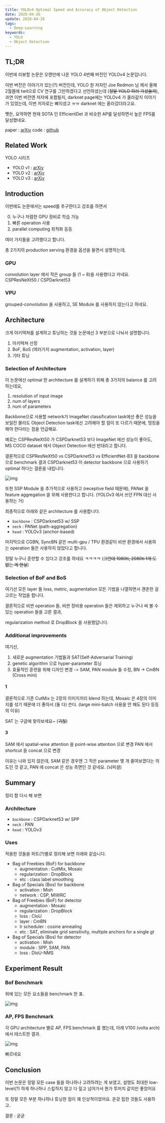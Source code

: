```yaml
---
title: YOLOv4 Optimal Speed and Accuracy of Object Detection
date: 2020-04-26
update: 2020-04-26
tags:
  - Deep-Learning
keywords:
  - YOLO
  - Object Detection
---
```


## TL;DR

이번에 리뷰할 논문은 오랜만에 나온 YOLO 4번째 버전인 YOLOv4 논문입니다.

이번 버전은 이야기가 있는(?) 버전인데, YOLO 원 저자인 Joe Redmon 님 께서 올해 2월쯤에 twit으로 CV 연구를 그만하겠다고 선언하셨는데 (~~정말 YOLO 하러 가셨을까~~),
과연 이번 버전엔 저자에 포함될지, darknet page에는 YOLOv4 가 올라갈지 이야기가 있었는데, 이번 저자로는 빠지셨고 ㅠㅠ darknet 에는 올라갔더라고요.

쨋든, 요약하면 현재 SOTA 인 EfficientDet 과 비슷한 AP를 달성하면서 높은 FPS를 달성했네요.

paper : [arXiv](https://arxiv.org/pdf/2004.10934.pdf)
code : [github](https://github.com/pjreddie/darknet)

## Related Work

YOLO 시리즈

* YOLO v1 : [arXiv](https://arxiv.org/pdf/1506.02640.pdf)
* YOLO v2 : [arXiv](https://arxiv.org/pdf/1612.08242.pdf)
* YOLO v3 : [arXiv](https://pjreddie.com/media/files/papers/YOLOv3.pdf)

## Introduction

이번에도 논문에서는 speed를 추구한다고 강조를 하면서 

0. 누구나 저렴한 GPU 장비로 학습 가능
1. 빠른 operation 사용
2. parallel computing 최적화 등등 

여러 가지들을 고려했다고 합니다.

총 2가지의 production serving 환경을 옵션을 들면서 설명하는데,

### GPU

convolution layer 에서 작은 group 들 (1 ~ 8)을 사용했다고 카네요. CSPResNeXt50 / CSPDarknet53 

### VPU

grouped-convolution 을 사용하고, SE Module 를 사용하지 않는다고 하네요.

## Architecture

크게 아키텍쳐를 설계하고 튜닝하는 것을 논문에선 3 부분으로 나눠서 설명합니다.

1. 아키텍쳐 선정
2. BoF, BoS (여러가지 augmentation, activation, layer)
3. 기타 튜닝

### Selection of Architecture

이 논문에선 optimal 한 architecture 를 설계하기 위해 총 3가지의 balance 를 고려하는데요,

1. resolution of input image
2. num of layers
3. num of parameters

Backbone으로 사용할 network가 ImageNet classification task에선 좋은 성능을 보일진 몰라도
Object Detection task에선 고려해야 할 점이 또 다르기 때문에, 띵킹을 해야 한다라는 점을 언급해요.

예로는 CSPResNeXt50 가 CSPDarknet53 보다 ImageNet 에선 성능이 좋아도, MS COCO dataset 에서 Object Detection 에선
반대라고 합니다.

결론적으로 CSPResNeXt50 vs CSPDarknet53 vs EfficientNet-B3 을 backbone 으로 benchmark 결과
CSPDarknet53 이 detector backbone 으로 사용하기 optimal 하다는 결론을 내립니다.

![img](backbone-benchmark.png)

또한 SSP Module 을 추가적으로 사용하고 (receptive field 때문에), PANet 을 feature aggregation 을 위해 사용한다고 합니다. (YOLOv3 에서 쓰던 FPN 대신 사용하는 거)

최종적으로 아래와 같은 architecture 를 사용합니다.

* `backbone` : CSPDarknet53 w/ SSP 
* `neck` : PANet (path-aggregation)
* `head` : YOLOv3 (anchor-based)

마지막으로 CGBN, SyncBN 같은 multi-gpu / TPU 환경같이 비싼 환경에서 사용하는 operation 들은 사용하지 않았다고 합니다. 

정말 누구나 훈련할 수 있다고 강조를 하네요 ㅋㅋㅋㅋ (~~그런데 1080ti, 2080ti 1개 도 없는 게 현실~~)

### Selection of BoF and BoS

여기선 모든 layer 들 loss, metric, augmentation 모든 기법을 나열하면서 괜춘한 걸 고르는 작업을 합니다.

결론적으로 비싼 operation 들, 비싼 장비용 operation 들은 제외하고 누구나 써 볼 수 있는 operation 들을 고른 결과,

regularization method 로 DropBlock 을 사용했답니다.

### Additional improvements

여기선,

1. 새로운 augmentation 기법들과 SAT(Self-Adversarial Training)
2. genetic algorithm 으로 hyper-parameter 튜닝
3. 효율적인 훈련을 위해 디자인 변경 -> SAM, PAN module 들 수정, BN -> CmBN (Cross mini)

#### 1

결론적으로 기존 CutMix 는 2장의 이미지끼리 blend 하는데, Mosaic 은 4장의 이미지를 섞기 때문에 더 좋아서 (둘 다) 쓴다.
(large mini-batch 사용을 안 해도 된다 등등의 이유)

SAT 는 구글에 찾아보세요~ (~~귀찮~~)

#### 3

SAM 에서 spatial-wise attention 을 point-wise attention 으로 변경
PAN 에서 shortcut 을 concat 으로 변경

이유는 나와 있지 않은데, SAM 같은 경우엔 그 작은 parameter 몇 개 줄여보겠다는 의도인 것 같고,
PAN 에 concat 은 성능 측면인 것 같네요. (뇌피셜)

## Summary

정리 함 다시 해 보면 

### Architecture

* `backbone` : CSPDarknet53 w/ SPP
* `neck` : PAN
* `head` : YOLOv3

### Uses

적용한 것들을 파트(?)별로 정리해 보면 아래와 같습니다.

* Bag of Freebies (BoF) for backbone
  * augmentation : CutMix, Mosaic
  * regularization : DropBlock
  * etc : class label smoothing
* Bag of Specials (Bos) for backbone
  * activation : Mish
  * network : CSP, MiWRC
* Bag of Freebies (BoF) for detector
  * augmentation : Mosaic
  * regularization : DropBlock
  * loss : CIoU
  * layer : CmBN
  * lr scheduler : cosine annealing
  * etc : SAT, eliminate grid sensitivity, multiple anchors for a single gt 
* Bag of Specials (Bos) for detector
  * activation : Mish
  * module : SPP, SAM, PAN
  * loss : DIoU-NMS
   
## Experiment Result

### Bof Benchmark

위에 있는 모든 요소들을 benchmark 한 표.

![img](bof-benchmark.png)

### AP, FPS Benchmark

각 GPU architecture 별로 AP, FPS benchmark 를 했는데, 아래 V100 (volta arch)에서 테스트한 결과.

![img](ap-fps-benchmark.png)

빠르네요

## Conclusion

이번 논문은 정말 모든 case 들을 하나하나 고려하려는 게 보였고, 설명도 최대한 low-level(?) 하게 하나하나 스킾하지 않고
다 짚고 넘어가서 뭔가 투머치 같지만 좋았어요 

또 정말 모든 부분 하나하나 튜닝한 점이 꽤 인상적이었어요. 온갖 힙한 것들도 사용하고.

결론 : 굳굳
